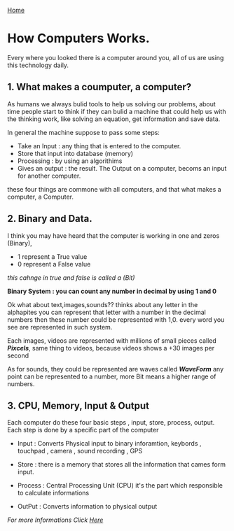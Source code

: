 [Home](https://sayefdeen.github.io/reading-notes/home)

# How Computers Works.

Every where you looked there is a computer around you, all of us are using this technology
daily.

## 1. What makes a coumputer, a computer?

As humans we always bulid tools to help us solving our problems, about time people start to think if they can bulid a machine that could help us with the thinking work, like solving an equation, get information and save data.

In general the machine suppose to pass some steps:

- Take an Input : any thing that is entered to the computer.
- Store that input into database (memory)
- Processing : by using an algorithims
- Gives an output : the result.
  The Output on a computer, becoms an input for another computer.

these four things are commone with all computers, and that what makes a computer, a Computer.

## 2. Binary and Data.

I think you may have heard that the computer is working in one and zeros (Binary),

- 1 represent a True value
- 0 represent a False value

_this cahnge in true and false is called a (Bit)_

**Binary System : you can count any number in decimal by using 1 and 0**

Ok what about text,images,sounds?? thinks about any letter in the alphapites you can represent that letter with a number in the decimal numbers then these number could be represented with 1,0. every word you see are represented in such system.

Each images, videos are represented with millions of small pieces called **_Pixcels_**, same thing to videos, because videos shows a +30 images per second

As for sounds, they could be represented are waves called **_WaveForm_** any point can be represented to a number, more Bit means a higher range of numbers.

## 3. CPU, Memory, Input & Output

Each computer do these four basic steps , input, store, process, output. Each step is done by a specific part of the computer

- Input : Converts Physical input to binary inforamtion, keybords , touchpad , camera , sound recording , GPS

- Store : there is a memory that stores all the information that cames form input.

- Process : Central Processing Unit (CPU) it's the part which responsible to calculate informations

- OutPut : Converts information to physical output

_For more Informations Click [Here](https://www.youtube.com/playlist?list=PLzdnOPI1iJNcsRwJhvksEo1tJqjIqWbN-)_
